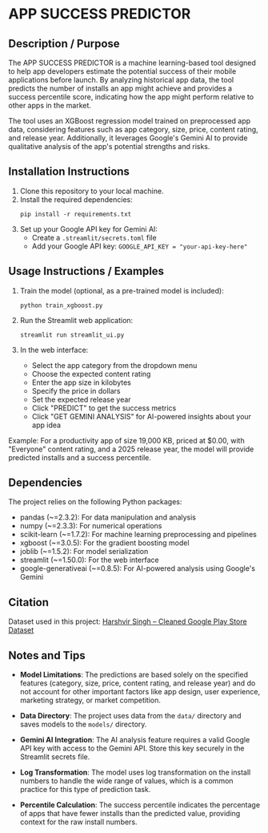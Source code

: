 # APP SUCCESS PREDICTOR

## Description / Purpose
The APP SUCCESS PREDICTOR is a machine learning-based tool designed to help app developers estimate the potential success of their mobile applications before launch. By analyzing historical app data, the tool predicts the number of installs an app might achieve and provides a success percentile score, indicating how the app might perform relative to other apps in the market.

The tool uses an XGBoost regression model trained on preprocessed app data, considering features such as app category, size, price, content rating, and release year. Additionally, it leverages Google's Gemini AI to provide qualitative analysis of the app's potential strengths and risks.

## Installation Instructions

1. Clone this repository to your local machine.
2. Install the required dependencies:
   ```
   pip install -r requirements.txt
   ```
3. Set up your Google API key for Gemini AI:
   - Create a `.streamlit/secrets.toml` file
   - Add your Google API key: `GOOGLE_API_KEY = "your-api-key-here"`

## Usage Instructions / Examples

1. Train the model (optional, as a pre-trained model is included):
   ```
   python train_xgboost.py
   ```

2. Run the Streamlit web application:
   ```
   streamlit run streamlit_ui.py
   ```

3. In the web interface:
   - Select the app category from the dropdown menu
   - Choose the expected content rating
   - Enter the app size in kilobytes
   - Specify the price in dollars
   - Set the expected release year
   - Click "PREDICT" to get the success metrics
   - Click "GET GEMINI ANALYSIS" for AI-powered insights about your app idea

Example: For a productivity app of size 19,000 KB, priced at $0.00, with "Everyone" content rating, and a 2025 release year, the model will provide predicted installs and a success percentile.

## Dependencies
The project relies on the following Python packages:
- pandas (~=2.3.2): For data manipulation and analysis
- numpy (~=2.3.3): For numerical operations
- scikit-learn (~=1.7.2): For machine learning preprocessing and pipelines
- xgboost (~=3.0.5): For the gradient boosting model
- joblib (~=1.5.2): For model serialization
- streamlit (~=1.50.0): For the web interface
- google-generativeai (~=0.8.5): For AI-powered analysis using Google's Gemini

## Citation
Dataset used in this project: [Harshvir Singh – Cleaned Google Play Store Dataset](https://www.kaggle.com/datasets/harshvir04/cleaned-google-play-store-dataset)


## Notes and Tips

- **Model Limitations**: The predictions are based solely on the specified features (category, size, price, content rating, and release year) and do not account for other important factors like app design, user experience, marketing strategy, or market competition.

- **Data Directory**: The project uses data from the `data/` directory and saves models to the `models/` directory. 

- **Gemini AI Integration**: The AI analysis feature requires a valid Google API key with access to the Gemini API. Store this key securely in the Streamlit secrets file.

- **Log Transformation**: The model uses log transformation on the install numbers to handle the wide range of values, which is a common practice for this type of prediction task.

- **Percentile Calculation**: The success percentile indicates the percentage of apps that have fewer installs than the predicted value, providing context for the raw install numbers.
